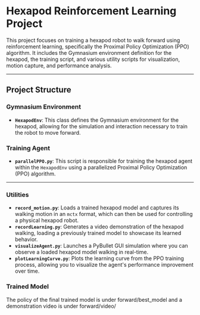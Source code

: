 # Hexapod Reinforcement Learning Project

This project focuses on training a hexapod robot to walk forward using reinforcement learning, specifically the Proximal Policy Optimization (PPO) algorithm. It includes the Gymnasium environment definition for the hexapod, the training script, and various utility scripts for visualization, motion capture, and performance analysis.

---

## Project Structure

### Gymnasium Environment

* **`HexapodEnv`**: This class defines the Gymnasium environment for the hexapod, allowing for the simulation and interaction necessary to train the robot to move forward.

### Training Agent

* **`parallelPPO.py`**: This script is responsible for training the hexapod agent within the `HexapodEnv` using a parallelized Proximal Policy Optimization (PPO) algorithm.

---

### Utilities

* **`record_motion.py`**: Loads a trained hexapod model and captures its walking motion in an `mctx` format, which can then be used for controlling a physical hexapod robot.
* **`recordLearning.py`**: Generates a video demonstration of the hexapod walking, loading a previously trained model to showcase its learned behavior.
* **`visualizeAgent.py`**: Launches a PyBullet GUI simulation where you can observe a loaded hexapod model walking in real-time.
* **`plotLearningCurve.py`**: Plots the learning curve from the PPO training process, allowing you to visualize the agent's performance improvement over time.

### Trained Model

The policy of the final trained model is under forward/best_model and a demonstration video is under forward/video/